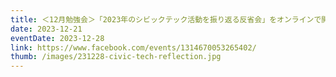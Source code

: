 ```yaml
---
title: ＜12月勉強会＞「2023年のシビックテック活動を振り返る反省会」をオンラインで開催します。
date: 2023-12-21
eventDate: 2023-12-28
link: https://www.facebook.com/events/1314670053265402/
thumb: /images/231228-civic-tech-reflection.jpg
---
```

